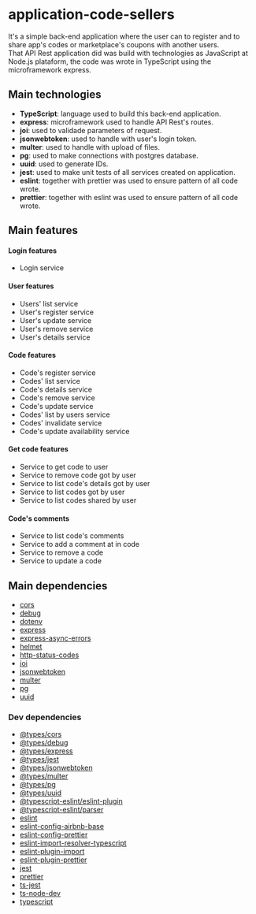 # application-code-sellers
It's a simple back-end application where the user can to register and to share app's codes or marketplace's coupons with another users.  
That API Rest application did was build with technologies as JavaScript at Node.js plataform, the code was wrote in TypeScript using the microframework express. 
  
## Main technologies 
- **TypeScript**: language used to build this back-end application.
- **express**: microframework used to handle API Rest's routes.
- **joi**: used to validade parameters of request.
- **jsonwebtoken**: used to handle with user's login token.
- **multer**: used to handle with upload of files.
- **pg**: used to make connections with postgres database.
- **uuid**: used to generate IDs.
- **jest**: used to make unit tests of all services created on application.
- **eslint**: together with prettier was used to ensure pattern of all code wrote.
- **prettier**: together with eslint was used to ensure pattern of all code wrote.

## Main features
#### Login features
- Login service

#### User features
- Users' list service
- User's register service
- User's update service
- User's remove service
- User's details service

#### Code features
- Code's register service
- Codes' list service
- Code's details service
- Code's remove service
- Code's update service
- Codes' list by users service
- Codes' invalidate service
- Code's update availability service

#### Get code features
- Service to get code to user
- Service to remove code got by user
- Service to list code's details got by user
- Service to list codes got by user
- Service to list codes shared by user

#### Code's comments
- Service to list code's comments
- Service to add a comment at in code
- Service to remove a code
- Service to update a code

## Main dependencies
- [cors](https://www.npmjs.com/package/cors)
- [debug](https://www.npmjs.com/package/debug)
- [dotenv](https://www.npmjs.com/package/dotenv)
- [express](https://www.npmjs.com/package/express)
- [express-async-errors](https://www.npmjs.com/package/express-async-errors)
- [helmet](https://www.npmjs.com/package/helmet)
- [http-status-codes](https://www.npmjs.com/package/http-status-codes)
- [joi](https://www.npmjs.com/package/joi)
- [jsonwebtoken](https://www.npmjs.com/package/jsonwebtoken)
- [multer](https://www.npmjs.com/package/multer)
- [pg](https://www.npmjs.com/package/pg)
- [uuid](https://www.npmjs.com/package/uuid)  
  
### Dev dependencies  
- [@types/cors](https://www.npmjs.com/package/@types/cors)
- [@types/debug](https://www.npmjs.com/package/@types/debug)
- [@types/express](https://www.npmjs.com/package/@types/express)
- [@types/jest](https://www.npmjs.com/package/@types/jest)
- [@types/jsonwebtoken](https://www.npmjs.com/package/@types/jsonwebtoken)
- [@types/multer](https://www.npmjs.com/package/@types/multer)
- [@types/pg](https://www.npmjs.com/package/@types/pg)
- [@types/uuid](https://www.npmjs.com/package/@types/uuid)
- [@typescript-eslint/eslint-plugin](https://www.npmjs.com/package/@typescript-eslint/eslint-plugin)
- [@typescript-eslint/parser](https://www.npmjs.com/package/@typescript-eslint/parser)
- [eslint](https://www.npmjs.com/package/eslint)
- [eslint-config-airbnb-base](https://www.npmjs.com/package/eslint-config-airbnb-base)
- [eslint-config-prettier](https://www.npmjs.com/package/eslint-config-prettier)
- [eslint-import-resolver-typescript](https://www.npmjs.com/package/eslint-import-resolver-typescript)
- [eslint-plugin-import](https://www.npmjs.com/package/eslint-plugin-import)
- [eslint-plugin-prettier](https://www.npmjs.com/package/eslint-plugin-prettier)
- [jest](https://www.npmjs.com/package/jest)
- [prettier](https://www.npmjs.com/package/prettier)
- [ts-jest](https://www.npmjs.com/package/ts-jest)
- [ts-node-dev](https://www.npmjs.com/package/ts-node-dev)
- [typescript](https://www.npmjs.com/package/typescript)
